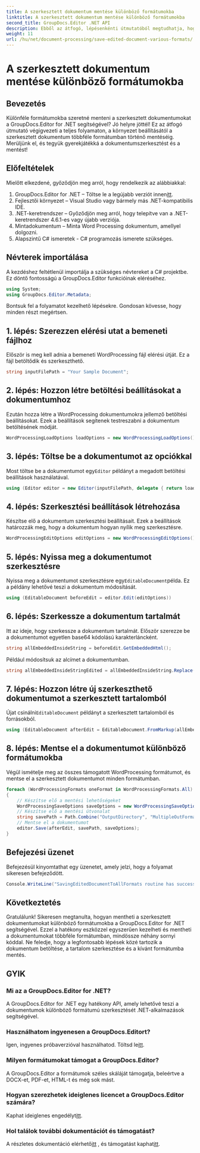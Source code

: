 ```yaml
---
title: A szerkesztett dokumentum mentése különböző formátumokba
linktitle: A szerkesztett dokumentum mentése különböző formátumokba
second_title: GroupDocs.Editor .NET API
description: Ebből az átfogó, lépésenkénti útmutatóból megtudhatja, hogyan mentheti el a szerkesztett dokumentumokat különböző formátumokba a GroupDocs.Editor for .NET segítségével.
weight: 11
url: /hu/net/document-processing/save-edited-document-various-formats/
---
```


# A szerkesztett dokumentum mentése különböző formátumokba

## Bevezetés
Különféle formátumokba szeretné menteni a szerkesztett dokumentumokat a GroupDocs.Editor for .NET segítségével? Jó helyre jöttél! Ez az átfogó útmutató végigvezeti a teljes folyamaton, a környezet beállításától a szerkesztett dokumentum többféle formátumban történő mentéséig. Merüljünk el, és tegyük gyerekjátékká a dokumentumszerkesztést és a mentést!
## Előfeltételek
Mielőtt elkezdené, győződjön meg arról, hogy rendelkezik az alábbiakkal:
1.  GroupDocs.Editor for .NET – Töltse le a legújabb verziót innen[itt](https://releases.groupdocs.com/editor/net/).
2. Fejlesztői környezet – Visual Studio vagy bármely más .NET-kompatibilis IDE.
3. .NET-keretrendszer – Győződjön meg arról, hogy telepítve van a .NET-keretrendszer 4.6.1-es vagy újabb verziója.
4. Mintadokumentum – Minta Word Processing dokumentum, amellyel dolgozni.
5. Alapszintű C# ismeretek - C# programozás ismerete szükséges.
## Névterek importálása
A kezdéshez feltétlenül importálja a szükséges névtereket a C# projektbe. Ez döntő fontosságú a GroupDocs.Editor funkcióinak eléréséhez.
```csharp
using System;
using GroupDocs.Editor.Metadata;
```
Bontsuk fel a folyamatot kezelhető lépésekre. Gondosan kövesse, hogy minden részt megértsen.
## 1. lépés: Szerezzen elérési utat a bemeneti fájlhoz
Először is meg kell adnia a bemeneti WordProcessing fájl elérési útját. Ez a fájl betöltődik és szerkeszthető.
```csharp
string inputFilePath = "Your Sample Document";
```
## 2. lépés: Hozzon létre betöltési beállításokat a dokumentumhoz
Ezután hozza létre a WordProcessing dokumentumokra jellemző betöltési beállításokat. Ezek a beállítások segítenek testreszabni a dokumentum betöltésének módját.
```csharp
WordProcessingLoadOptions loadOptions = new WordProcessingLoadOptions();
```
## 3. lépés: Töltse be a dokumentumot az opciókkal
 Most töltse be a dokumentumot egy`Editor` példányt a megadott betöltési beállítások használatával.
```csharp
using (Editor editor = new Editor(inputFilePath, delegate { return loadOptions; }))
```
## 4. lépés: Szerkesztési beállítások létrehozása
Készítse elő a dokumentum szerkesztési beállításait. Ezek a beállítások határozzák meg, hogy a dokumentum hogyan nyílik meg szerkesztésre.
```csharp
WordProcessingEditOptions editOptions = new WordProcessingEditOptions();
```
## 5. lépés: Nyissa meg a dokumentumot szerkesztésre
 Nyissa meg a dokumentumot szerkesztésre egy`EditableDocument`példa. Ez a példány lehetővé teszi a dokumentum módosítását.
```csharp
using (EditableDocument beforeEdit = editor.Edit(editOptions))
```
## 6. lépés: Szerkessze a dokumentum tartalmát
Itt az ideje, hogy szerkessze a dokumentum tartalmát. Először szerezze be a dokumentumot egyetlen base64 kódolású karakterláncként.
```csharp
string allEmbeddedInsideString = beforeEdit.GetEmbeddedHtml();
```
Például módosítsuk az alcímet a dokumentumban.
```csharp
string allEmbeddedInsideStringEdited = allEmbeddedInsideString.Replace("Subtitle", "Edited subtitle");
```
## 7. lépés: Hozzon létre új szerkeszthető dokumentumot a szerkesztett tartalomból
 Újat csinálni`EditableDocument` példányt a szerkesztett tartalomból és forrásokból.
```csharp
using (EditableDocument afterEdit = EditableDocument.FromMarkup(allEmbeddedInsideStringEdited, null))
```
## 8. lépés: Mentse el a dokumentumot különböző formátumokba
Végül ismételje meg az összes támogatott WordProcessing formátumot, és mentse el a szerkesztett dokumentumot minden formátumban.
```csharp
foreach (WordProcessingFormats oneFormat in WordProcessingFormats.All)
{
    // Készítse elő a mentési lehetőségeket
    WordProcessingSaveOptions saveOptions = new WordProcessingSaveOptions(oneFormat);
    // Készítse elő a mentési útvonalat
    string savePath = Path.Combine("OutputDirectory", "MultipleOutFormats." + saveOptions.OutputFormat.Extension);
    // Mentse el a dokumentumot
    editor.Save(afterEdit, savePath, saveOptions);
}
```
## Befejezési üzenet
Befejezésül kinyomtathat egy üzenetet, amely jelzi, hogy a folyamat sikeresen befejeződött.
```csharp
Console.WriteLine("SavingEditedDocumentToAllFormats routine has successfully finished");
```
## Következtetés
Gratulálunk! Sikeresen megtanulta, hogyan mentheti a szerkesztett dokumentumokat különböző formátumokba a GroupDocs.Editor for .NET segítségével. Ezzel a hatékony eszközzel egyszerűen kezelheti és mentheti a dokumentumokat többféle formátumban, mindössze néhány sornyi kóddal. Ne feledje, hogy a legfontosabb lépések közé tartozik a dokumentum betöltése, a tartalom szerkesztése és a kívánt formátumba mentés.
## GYIK
### Mi az a GroupDocs.Editor for .NET?
A GroupDocs.Editor for .NET egy hatékony API, amely lehetővé teszi a dokumentumok különböző formátumú szerkesztését .NET-alkalmazások segítségével.
### Használhatom ingyenesen a GroupDocs.Editort?
 Igen, ingyenes próbaverzióval használhatod. Töltsd le[itt](https://releases.groupdocs.com/).
### Milyen formátumokat támogat a GroupDocs.Editor?
A GroupDocs.Editor a formátumok széles skáláját támogatja, beleértve a DOCX-et, PDF-et, HTML-t és még sok mást.
### Hogyan szerezhetek ideiglenes licencet a GroupDocs.Editor számára?
 Kaphat ideiglenes engedélyt[itt](https://purchase.groupdocs.com/temporary-license/).
### Hol találok további dokumentációt és támogatást?
 A részletes dokumentáció elérhető[itt](https://tutorials.groupdocs.com/editor/net/) , és támogatást kaphat[itt](https://forum.groupdocs.com/c/editor/20).